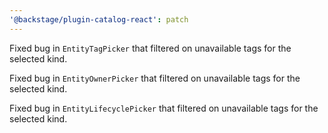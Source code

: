 ```yaml
---
'@backstage/plugin-catalog-react': patch
---
```


Fixed bug in `EntityTagPicker` that filtered on unavailable tags for the selected kind.

Fixed bug in `EntityOwnerPicker` that filtered on unavailable tags for the selected kind.

Fixed bug in `EntityLifecyclePicker` that filtered on unavailable tags for the selected kind.
